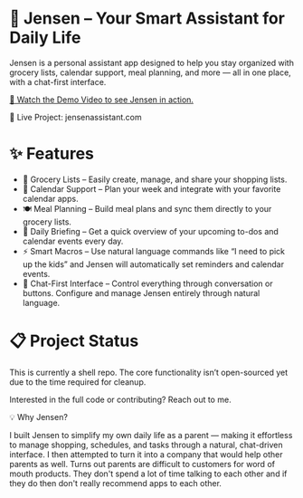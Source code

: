 # 🛒 Jensen – Your Smart Assistant for Daily Life

Jensen is a personal assistant app designed to help you stay organized with grocery lists, calendar support, meal planning, and more — all in one place, with a chat-first interface.

[🚀 Watch the Demo Video to see Jensen in action.](./walkthrough.mp4)

🔗 Live Project: jensenassistant.com

# ✨ Features
- 📝 Grocery Lists – Easily create, manage, and share your shopping lists.
- 📅 Calendar Support – Plan your week and integrate with your favorite calendar apps.
- 🍽️ Meal Planning – Build meal plans and sync them directly to your grocery lists.
- 🔔 Daily Briefing – Get a quick overview of your upcoming to-dos and calendar events every day.
- ⚡ Smart Macros – Use natural language commands like “I need to pick up the kids” and Jensen will automatically set reminders and calendar events.
- 💬 Chat-First Interface – Control everything through conversation or buttons. Configure and manage Jensen entirely through natural language.

# 📋 Project Status

This is currently a shell repo. The core functionality isn’t open-sourced yet due to the time required for cleanup.

Interested in the full code or contributing? Reach out to me.

💡 Why Jensen?

I built Jensen to simplify my own daily life as a parent — making it effortless to manage shopping, schedules, and tasks through a natural, chat-driven interface. I then attempted to turn it into a company that would help other parents as well. Turns out parents are difficult to customers for word of mouth products. They don't spend a lot of time talking to each other and if they do then don't really recommend apps to each other.